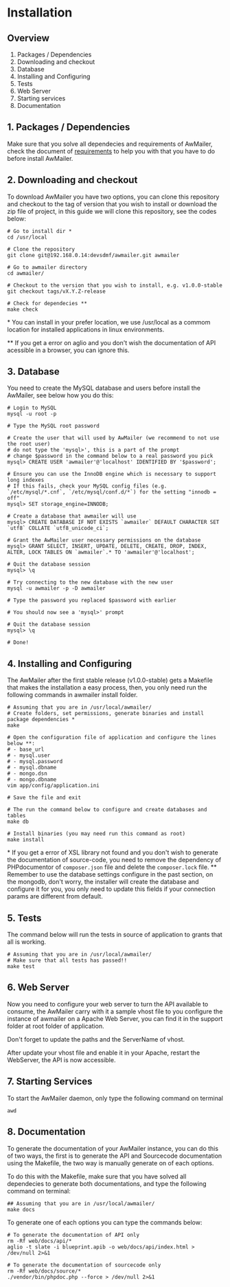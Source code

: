Installation
============

Overview
--------

1. Packages / Dependencies
2. Downloading and checkout
3. Database
4. Installing and Configuring
5. Tests
6. Web Server
7. Starting services
8. Documentation

## 1. Packages / Dependencies

Make sure that you solve all dependecies and requirements of AwMailer, check the document of [requirements](requirements.md) to help you with that you have to do before install AwMailer.

## 2. Downloading and checkout

To download AwMailer you have two options, you can clone this repository and checkout to the tag of version that you wish to install or download the zip file of project, in this guide we will clone this repository, see the codes below:

```
# Go to install dir *
cd /usr/local

# Clone the repository
git clone git@192.168.0.14:devsdmf/awmailer.git awmailer

# Go to awmailer directory
cd awmailer/

# Checkout to the version that you wish to install, e.g. v1.0.0-stable
git checkout tags/vX.Y.Z-release

# Check for dependecies **
make check
```

\* You can install in your prefer location, we use /usr/local as a commom location for installed applications in linux environments.

** If you get a error on aglio and you don't wish the documentation of API acessible in a browser, you can ignore this.

## 3. Database

You need to create the MySQL database and users before install the AwMailer, see below how you do this:

```
# Login to MySQL
mysql -u root -p

# Type the MySQL root password

# Create the user that will used by AwMailer (we recommend to not use the root user)
# do not type the 'mysql>', this is a part of the prompt
# change $password in the command below to a real password you pick
mysql> CREATE USER 'awmailer'@'localhost' IDENTIFIED BY '$password';

# Ensure you can use the InnoDB engine which is necessary to support long indexes
# If this fails, check your MySQL config files (e.g. `/etc/mysql/*.cnf`, `/etc/mysql/conf.d/*`) for the setting "innodb = off"
mysql> SET storage_engine=INNODB;

# Create a database that awmailer will use
mysql> CREATE DATABASE IF NOT EXISTS `awmailer` DEFAULT CHARACTER SET `utf8` COLLATE `utf8_unicode_ci`;

# Grant the AwMailer user necessary permissions on the database
mysql> GRANT SELECT, INSERT, UPDATE, DELETE, CREATE, DROP, INDEX, ALTER, LOCK TABLES ON `awmailer`.* TO 'awmailer'@'localhost';

# Quit the database session
mysql> \q

# Try connecting to the new database with the new user
mysql -u awmailer -p -D awmailer

# Type the password you replaced $password with earlier

# You should now see a 'mysql>' prompt

# Quit the database session
mysql> \q

# Done!
```

## 4. Installing and Configuring

The AwMailer after the first stable release (v1.0.0-stable) gets a Makefile that makes the installation a easy process, then, you only need run the following commands in awmailer install folder.

```
# Assuming that you are in /usr/local/awmailer/
# Create folders, set permissions, generate binaries and install package dependencies *
make

# Open the configuration file of application and configure the lines below **:
# - base_url
# - mysql.user
# - mysql.password
# - mysql.dbname
# - mongo.dsn
# - mongo.dbname
vim app/config/application.ini

# Save the file and exit

# The run the command below to configure and create databases and tables
make db

# Install binaries (you may need run this command as root)
make install
```

\* If you get a error of XSL library not found and you don't wish to generate the documentation of source-code, you need to remove the dependency of PHPdocumentor of `composer.json` file and delete the `composer.lock` file.
** Remember to use the database settings configure in the past section, on the mongodb, don't worry, the installer will create the database and configure it for you, you only need to update this fields if your connection params are different from default.

## 5. Tests

The command below will run the tests in source of application to grants that all is working.

```
# Assuming that you are in /usr/local/awmailer/
# Make sure that all tests has passed!!
make test
```

## 6. Web Server

Now you need to configure your web server to turn the API available to consume, the AwMailer carry with it a sample vhost file to you configure the instance of awmailer on a Apache Web Server, you can find it in the support folder at root folder of application. 

Don't forget to update the paths and the ServerName of vhost.

After update your vhost file and enable it in your Apache, restart the WebServer, the API is now accessible.

## 7. Starting Services

To start the AwMailer daemon, only type the following command on terminal

```
awd
```

## 8. Documentation

To generate the documentation of your AwMailer instance, you can do this of two ways, the first is to generate the API and Sourcecode documentation using the Makefile, the two way is manually generate on of each options.

To do this with the Makefile, make sure that you have solved all dependecies to generate both documentations, and type the following command on terminal:

```
## Assuming that you are in /usr/local/awmailer/
make docs
```

To generate one of each options you can type the commands below:

```
# To generate the documentation of API only
rm -Rf web/docs/api/*
aglio -t slate -i blueprint.apib -o web/docs/api/index.html > /dev/null 2>&1

# To generate the documentation of sourcecode only
rm -Rf web/docs/source/*
./vendor/bin/phpdoc.php --force > /dev/null 2>&1
```